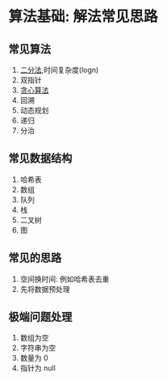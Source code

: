 # 算法基础: 解法常见思路
## 常见算法
1. [二分法](https://www.tomz.club/blog/md/Pragram/algorithm/2021-01/210106.md),时间复杂度(logn)
2. 双指针
3. [贪心算法](https://www.tomz.club/blog/md/Pragram/algorithm/2021-01/210104.md)
4. 回溯
5. 动态规划
6. 递归
7. 分治

## 常见数据结构
1. 哈希表
2. 数组
3. 队列
4. 栈
5. 二叉树
6. 图

## 常见的思路
1. 空间换时间: 例如哈希表去重
2. 先将数据预处理

## 极端问题处理
1. 数组为空
2. 字符串为空
3. 数量为 0
4. 指针为 null
